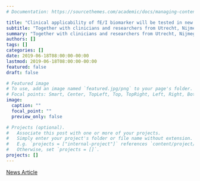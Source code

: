 ```yaml
---
# Documentation: https://sourcethemes.com/academic/docs/managing-content/

title: "Clinical applicability of fE/I biomarker will be tested in new grant from NWO"
subtitle: "Together with clinicians and researchers from Utrecht, Nijmegen and Twente, CNCR researchers Verhage, Cornelisse, Meijer (FGA) and Linkenkaer-Hansen (INF) received a €1,8M grant to improve personalized medicine for children with autism. A novel EEG biomarker of Excitation/Inhibition (fE/I), developed by Richard Hardstone in the team of Linkenkaer-Hansen, will be used to group children with ASD based on the balance between excitation and inhibition in their brain."
summary: "Together with clinicians and researchers from Utrecht, Nijmegen and Twente, CNCR researchers Verhage, Cornelisse, Meijer (FGA) and Linkenkaer-Hansen (INF) received a €1,8M grant to improve personalized medicine for children with autism. A novel EEG biomarker of Excitation/Inhibition (fE/I), developed by Richard Hardstone in the team of Linkenkaer-Hansen, will be used to group children with ASD based on the balance between excitation and inhibition in their brain."
authors: []
tags: []
categories: []
date: 2019-06-18T08:00:00-00:00
lastmod: 2019-06-18T08:00:00-00:00
featured: false
draft: false

# Featured image
# To use, add an image named `featured.jpg/png` to your page's folder.
# Focal points: Smart, Center, TopLeft, Top, TopRight, Left, Right, BottomLeft, Bottom, BottomRight.
image:
  caption: ""
  focal_point: ""
  preview_only: false

# Projects (optional).
#   Associate this post with one or more of your projects.
#   Simply enter your project's folder or file name without extension.
#   E.g. `projects = ["internal-project"]` references `content/project/deep-learning/index.md`.
#   Otherwise, set `projects = []`.
projects: []
---
```

<a href="https://fga.cncr.nl/news/2019/nwa_grant_for_research_on_autism_">News Article</a>